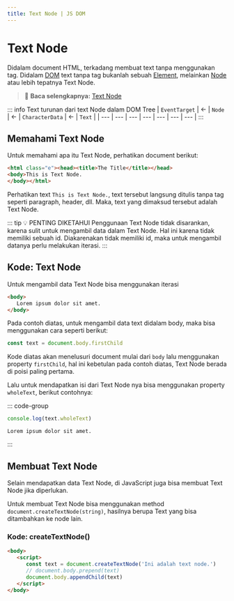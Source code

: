 ```yaml
---
title: Text Node | JS DOM
---
```


# Text Node

Didalam document HTML, terkadang membuat text tanpa menggunakan tag. Didalam [DOM](/docs/dom/document-object-model) text tanpa tag bukanlah sebuah [Element](/docs/dom/element), melainkan [Node](/docs/dom/node) atau lebih tepatnya Text Node.

> :memo: **Baca selengkapnya:** [Text Node](https://developer.mozilla.org/en-US/docs/Web/API/Text)

::: info Text turunan dari text Node dalam DOM Tree
| `EventTarget` | <- | `Node` | <- | `CharacterData` | <- | `Text` |
| --- | --- | --- | --- | --- | --- | --- |
:::

## Memahami Text Node

Untuk memahami apa itu Text Node, perhatikan document berikut:

```html
<html class="e"><head><title>The Title</title></head>
<body>This is Text Node.
</body></html>
```

Perhatikan text `This is Text Node.`, text tersebut langsung ditulis tanpa tag seperti paragraph, header, dll. Maka, text yang dimaksud tersebut adalah Text Node.

::: tip :bulb: PENTING DIKETAHUI
Penggunaan Text Node tidak disarankan, karena sulit untuk mengambil data dalam Text Node. Hal ini karena tidak memiliki sebuah id. Diakarenakan tidak memiliki id, maka untuk mengambil datanya perlu melakukan iterasi.
:::

## Kode: Text Node

Untuk mengambil data Text Node bisa menggunakan iterasi

```html
<body>
   Lorem ipsum dolor sit amet.
</body>
```

Pada contoh diatas, untuk mengambil data text didalam body, maka bisa menggunakan cara seperti berikut:

```js
const text = document.body.firstChild
```

Kode diatas akan menelusuri document mulai dari `body` lalu menggunakan property `firstChild`, hal ini kebetulan pada contoh diatas, Text Node berada di poisi paling pertama.

Lalu untuk mendapatkan isi dari Text Node nya bisa menggunakan property `wholeText`, berikut contohnya:

::: code-group
```js [Javascript]
console.log(text.wholeText)
```

```log [Console]
Lorem ipsum dolor sit amet.
```
:::

## Membuat Text Node

Selain mendapatkan data Text Node, di JavaScript juga bisa membuat Text Node jika diperlukan. 

Untuk membuat Text Node bisa menggunakan method `document.createTextNode(string)`, hasilnya berupa Text yang bisa ditambahkan ke node lain.

### Kode: createTextNode()

```html
<body>
   <script>
      const text = document.createTextNode('Ini adalah text node.')
      // document.body.prepend(text)
      document.body.appendChild(text)
   </script>
</body>
```
